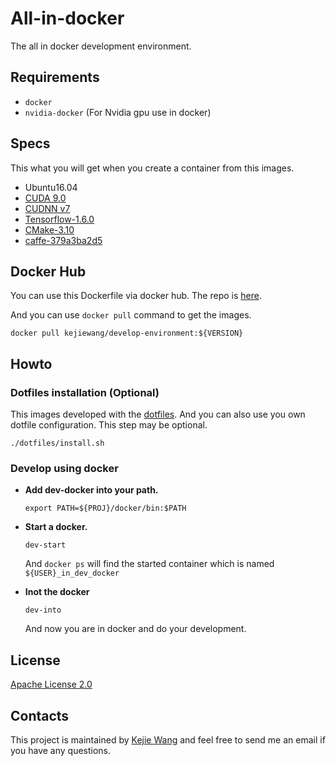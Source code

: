 # All-in-docker
The all in docker development environment.

## Requirements

- `docker`
- `nvidia-docker` (For Nvidia gpu use in docker)

## Specs

This what you will get when you create a container from this images.

- Ubuntu16.04
- [CUDA 9.0](https://developer.nvidia.com/cuda-toolkit)
- [CUDNN v7](https://developer.nvidia.com/cudnn)
- [Tensorflow-1.6.0](https://www.tensorflow.org/)
- [CMake-3.10](https://cmake.org/)
- [caffe-379a3ba2d5](https://github.com/BVLC/caffe/tree/379a3ba2d5421a6ac05afa4239c30739cc79f7b0)

## Docker Hub

You can use this Dockerfile via docker hub. The repo is [here](https://hub.docker.com/r/kejiewang/develop-environment/tags/).

And you can use `docker pull` command to get the images.

```shell
docker pull kejiewang/develop-environment:${VERSION}
```

## Howto

### Dotfiles installation (Optional)

This images developed with the [dotfiles](https://github.com/Kejie-Wang/dotFiles.git). And you can also use you own dotfile configuration. This step may be optional.

```shell
./dotfiles/install.sh
```

### Develop using docker

- **Add dev-docker into your path.**

  ```Shell
  export PATH=${PROJ}/docker/bin:$PATH
  ```

- **Start a docker.**

  ```shell
  dev-start
  ```

  And `docker ps` will find the started container which is named `${USER}_in_dev_docker`

- **Inot the docker**

  ```shell
  dev-into
  ```

  And now you are in docker and do your development.

## License

[Apache License 2.0](https://github.com/Kejie-Wang/all-in-docker/blob/master/LICENSE)

## Contacts

This project is maintained by [Kejie Wang](wang_kejie@foxmail.com) and feel free to send me an email if you have any questions.

